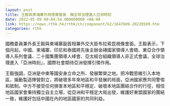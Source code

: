 ```yaml
---
layout: post
title: 王毅與柬埔寨外相視像會面　稱全球治理進入亞洲時刻
date: 2022-05-09 00:04:54.000000000 +08:00
link: https://news.rthk.hk/rthk/ch/component/k2/1647609-20220509.htm
categories: rthk
---
```


國務委員兼外長王毅與柬埔寨副首相兼外交大臣布拉索昆視像會面。王毅表示，下個月起，中國、柬埔寨、印尼和泰國將先後主辦金磚國家領導人會晤、東亞合作領導人系列會議、二十國集團領導人峰會、亞太經合組織領導人非正式會議，全球治理進入「亞洲時刻」，國際社會期待亞洲發揮引領作用。

王毅強調，亞洲是中柬等國安身立命之所、發展繁榮之地。把冷戰思維引入本地區，煽動製造陣營對立，將破壞多年來地區和平發展的局面，亞洲國家應共同警惕和抵制。中方不接受任何損害本地區和平穩定、破壞本地區團結合作的行徑，相信地區國家會秉持獨立自主立場，從亞洲和平穩定大局出發，維護好東盟國家的團結一致，維護好包括中國在內的地區國家的共同利益。
